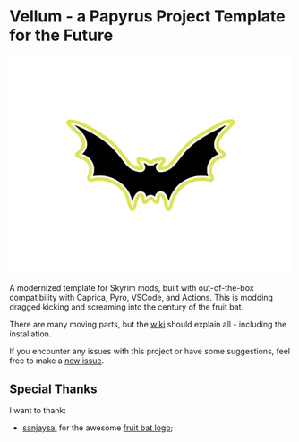 # Vellum - a Papyrus Project Template for the Future

<p align="center">
    <img src="resources/images/bat-seeklogo.svg" alt="A silhouette of a bat with a yellow outline"/>
</p>

A modernized template for Skyrim mods, built with out-of-the-box compatibility with Caprica, Pyro, VSCode, and Actions. This is modding dragged kicking and screaming into the century of the fruit bat.

There are many moving parts, but the [wiki](https://github.com/XxX-Daniil-underscore-Zaikin-XxX/PapyrusDefaultProject/wiki) should explain all - including the installation.

If you encounter any issues with this project or have some suggestions, feel free to make a [new issue](https://github.com/XxX-Daniil-underscore-Zaikin-XxX/PapyrusDefaultProject/issues/new).

## Special Thanks

I want to thank:

 - [sanjaysai](https://seeklogo.com/user/sanjaysai) for the awesome [fruit bat logo](https://seeklogo.com/vector-logo/335319/bat);